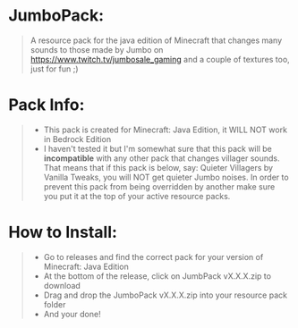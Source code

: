 # JumboPack:
> A resource pack for the java edition of Minecraft that changes many sounds to those made by Jumbo on https://www.twitch.tv/jumbosale_gaming and a couple of textures too, just for fun ;)

# Pack Info:
>- This pack is created for Minecraft: Java Edition, it WILL NOT work in Bedrock Edition
>- I haven't tested it but I'm somewhat sure that this pack will be **incompatible** with any other pack that changes villager sounds. That means that if this pack is below, say: Quieter Villagers by Vanilla Tweaks, you will NOT get quieter Jumbo noises. In order to prevent this pack from being overridden by another make sure you put it at the top of your active resource packs.

# How to Install:
>- Go to releases and find the correct pack for your version of Minecraft: Java Edition
>- At the bottom of the release, click on JumbPack vX.X.X.zip to download
>- Drag and drop the JumboPack vX.X.X.zip into your resource pack folder
>- And your done!
